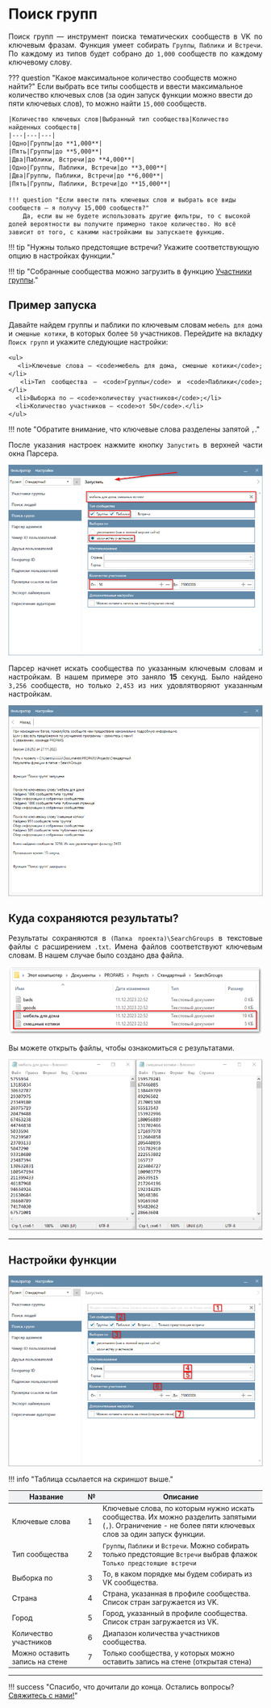 # Поиск групп

<div style="text-align: justify">
  <p>
    Поиск групп — инструмент поиска тематических сообществ в VK по ключевым фразам. Функция умеет собирать <code>Группы</code>, <code>Паблики</code> и <code>Встречи</code>. По каждому из типов будет собрано до <code>1,000</code> сообществ по каждому ключевому слову. 
  </p>
</div>

??? question "Какое максимальное количество сообществ можно найти?"
    Если выбрать все типы сообществ и ввести максимальное количество ключевых слов (за один запуск функции можно ввести до пяти ключевых слов), то можно найти `15,000` сообществ.

    |Количество ключевых слов|Выбранный тип сообщества|Количество найденных сообществ|
    |---|---|---|
    |Одно|Группы|до **1,000**|
    |Пять|Группы|до **5,000**|
    |Два|Паблики, Встречи|до **4,000**|
    |Одно|Группы, Паблики, Встречи|до **3,000**|
    |Два|Группы, Паблики, Встречи|до **6,000**|
    |Пять|Группы, Паблики, Встречи|до **15,000**|

    !!! question "Если ввести пять ключевых слов и выбрать все виды сообществ — я получу 15,000 сообществ?"
        Да, если вы не будете использовать другие фильтры, то с высокой долей вероятности вы получите примерно такое количество. Но всё зависит от того, с какими настройками вы запускаете функцию.

!!! tip "Нужны только предстоящие встречи? Укажите соответствующую опцию в настройках функции."

!!! tip "Собранные сообщества можно загрузить в функцию [Участники группы](./group-members.md)."

## Пример запуска

<div style="text-align: justify">
  <p>
    Давайте найдем группы и паблики по ключевым словам <code>мебель для дома</code> и <code>смешные котики</code>, в которых более <code>50</code> участников. Перейдите на вкладку <code>Поиск групп</code> и укажите следующие настройки:

    <ul>
      <li>Ключевые слова — <code>мебель для дома, смешные котики</code>;</li>
      <li>Тип сообщества — <code>Группы</code> и <code>Паблики</code>;</li>
      <li>Выборка по — <code>количеству участников</code>;</li>
      <li>Количество участников — <code>от 50</code>.</li>
    </ul>
  </p>
</div>

!!! note "Обратите внимание, что ключевые слова разделены запятой <code>,</code>."

<div style="text-align: justify">
  <p>
    После указания настроек нажмите кнопку <code>Запустить</code> в верхней части окна Парсера.
  </p>
</div>

![](../../img/parser/search-groups/example_1.png)

<div style="text-align: justify">
  <p>
    Парсер начнет искать сообщества по указанным ключевым словам и настройкам. В нашем примере это заняло <b>15</b> секунд. Было найдено <code>3,256</code> сообществ, но только <code>2,453</code> из них удовлятворяют указанным настройкам.
  </p>
</div>

![](../../img/parser/search-groups/example_2.png)

## Куда сохраняются результаты?

<div style="text-align: justify">
  <p>
    Результаты сохраняются в <code>(Папка проекта)\SearchGroups</code> в текстовые файлы с расширением <code>.txt</code>. Имена файлов соответствуют ключевым словам. В нашем случае было создано два файла.
  </p>
</div>

![](../../img/parser/search-groups/results_1.png)

<div style="text-align: justify">
  <p>
    Вы можете открыть файлы, чтобы ознакомиться с результатами.
  </p>
</div>

![](../../img/parser/search-groups/results_2.png)

---

## Настройки функции

![](../../img/parser/search-groups/interface.png)

!!! info "Таблица ссылается на скриншот выше."

<table>
  <thead>
    <tr style="background-color:rgb(241, 242, 244)">
      <th style="width:30%">Название</th>
      <th style="width:5%">№</th>
      <th style="width:65%">Описание</th>
    </tr>
  </thead>
  <tbody>
    <tr>
      <td>Ключевые слова</td>
      <td>1</td>
      <td>Ключевые слова, по которым нужно искать сообщества. Их можно разделить запятыми (<code>,</code>). Ограничение - не более пяти ключевых слов за один запуск функции.</td>
    </tr>
    <tr>
      <td>Тип сообщества</td>
      <td>2</td>
      <td><code>Группы</code>, <code>Паблики</code> и <code>Встречи</code>. Можно собирать только предстоящие <code>Встречи</code> выбрав флажок <code>Только предстоящие встречи</code></td>
    </tr>
    <tr>
      <td>Выборка по</td>
      <td>3</td>
      <td>То, в каком порядке мы будем собирать из VK сообщества.</td>
    </tr>
    <tr>
      <td>Страна</td>
      <td>4</td>
      <td>Страна, указанная в профиле сообщества. Список стран загружается из VK.</td>
    </tr>
    <tr>
      <td>Город</td>
      <td>5</td>
      <td>Город, указанный в профиле сообщества. Список стран загружается из VK.</td>
    </tr>
    <tr>
      <td>Количество участников</td>
      <td>6</td>
      <td>Диапазон количества участников сообщества.</td>
    </tr>
    <tr>
      <td>Можно оставить запись на стене</td>
      <td>7</td>
      <td>Только сообщества, у которых можно оставить запись на стене (открытая стена)</td>
    </tr>
  </tbody>
</table>

---

!!! success "Спасибо, что дочитали до конца. Остались вопросы? <a href="../../../support">Свяжитесь с нами!</a>"